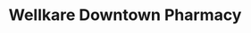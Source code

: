 ---
title: "Wellkare Downtown Pharmacy"
url: /hamilton/wellkare-downtown-pharmacy/
shop: chemist
---